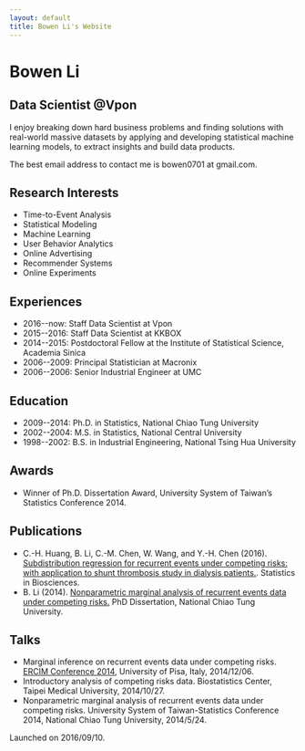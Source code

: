 ```yaml
---
layout: default
title: Bowen Li's Website
---
```


# Bowen Li

## Data Scientist @Vpon

I enjoy breaking down hard business problems and finding solutions with real-world massive datasets by applying and developing statistical machine learning models, to extract insights and build data products.

The best email address to contact me is bowen0701 at gmail.com.

## Research Interests

- Time-to-Event Analysis
- Statistical Modeling
- Machine Learning
- User Behavior Analytics
- Online Advertising
- Recommender Systems
- Online Experiments

## Experiences

- 2016--now: Staff Data Scientist at Vpon
- 2015--2016: Staff Data Scientist at KKBOX
- 2014--2015: Postdoctoral Fellow at the Institute of Statistical Science, Academia Sinica
- 2006--2009: Principal Statistician at Macronix
- 2006--2006: Senior Industrial Engineer at UMC

## Education

- 2009--2014: Ph.D. in Statistics, National Chiao Tung University
- 2002--2004: M.S. in Statistics, National Central University
- 1998--2002: B.S. in Industrial Engineering, National Tsing Hua University

## Awards

- Winner of Ph.D. Dissertation Award, University System of Taiwan’s Statistics Conference 2014.

## Publications

- C.-H. Huang, B. Li, C.-M. Chen, W. Wang, and Y.-H. Chen (2016). [Subdistribution regression for recurrent events under competing risks: with application to shunt thrombosis study in dialysis patients.](http://link.springer.com/article/10.1007/s12561-016-9161-0). Statistics in Biosciences.
- B. Li (2014). [Nonparametric marginal analysis of recurrent events data under competing risks.](https://arxiv.org/abs/1707.01822) PhD Dissertation, National Chiao Tung University.


## Talks

- Marginal inference on recurrent events data under competing risks. [ERCIM Conference 2014](http://cmstatistics.org/ERCIM2014/index.php), University of Pisa, Italy, 2014/12/06.
- Introductory analysis of competing risks data. Biostatistics Center, Taipei Medical University, 2014/10/27.
- Nonparametric marginal analysis of recurrent events data under competing risks. University System of Taiwan-Statistics Conference 2014, National Chiao Tung University, 2014/5/24.

Launched on 2016/09/10.
